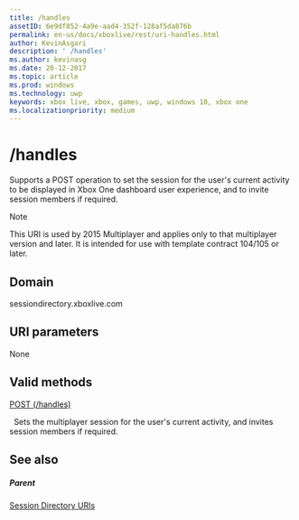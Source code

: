 ```yaml
---
title: /handles
assetID: 6e9df852-4a9e-aad4-352f-128af5da876b
permalink: en-us/docs/xboxlive/rest/uri-handles.html
author: KevinAsgari
description: ' /handles'
ms.author: kevinasg
ms.date: 20-12-2017
ms.topic: article
ms.prod: windows
ms.technology: uwp
keywords: xbox live, xbox, games, uwp, windows 10, xbox one
ms.localizationpriority: medium
---
```



# /handles
Supports a POST operation to set the session for the user's current activity to be displayed in Xbox One dashboard user experience, and to invite session members if required. 

> [!NOTE] 
> This URI is used by 2015 Multiplayer and applies only to that multiplayer version and later. It is intended for use with template contract 104/105 or later.  

 
<a id="ID4EQ"></a>

 
## Domain
sessiondirectory.xboxlive.com  
<a id="ID4EV"></a>

 
## URI parameters 
 
None
  
<a id="ID4EAB"></a>

 
## Valid methods

[POST (/handles)](uri-handlespost.md)

&nbsp;&nbsp;Sets the multiplayer session for the user's current activity, and invites session members if required.
 
<a id="ID4EKB"></a>

 
## See also
 
<a id="ID4EMB"></a>

 
##### Parent 

[Session Directory URIs](atoc-reference-sessiondirectory.md)

   